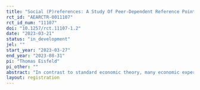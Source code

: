 ```yaml
---
title: "Social (P)references: A Study Of Peer-Dependent Reference Points"
rct_id: "AEARCTR-0011107"
rct_id_num: "11107"
doi: "10.1257/rct.11107-1.2"
date: "2023-03-21"
status: "in_development"
jel: ""
start_year: "2023-03-27"
end_year: "2023-08-31"
pi: "Thomas Eisfeld"
pi_other: ""
abstract: "In contrast to standard economic theory, many economic experiments report peer effects on individual choices under risk, suggesting individuals have peer-dependent risk preferences. At the same time, tools to discuss peer-dependent risk preferences are limited and often arbitrary. Based on a model of peer-dependent reference points, we conduct two experiments -- a peer experiment and a control experiment. Building on a within-subjects design, participants will face Multiple Price Lists (MPLs) while merely observing what another participant (Peer) earns. We test peer effects on individual choice under risk in settings where ranks can and cannot reverse. We conduct another experiment to control for other confounding factors that could drive participant behavior."
layout: registration
---
```


